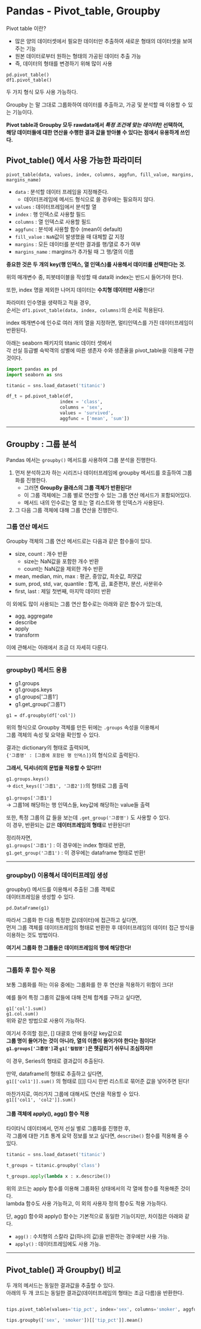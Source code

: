 # Pandas - Pivot_table, Groupby

Pivot table 이란?  
- 많은 양의 데이터셋에서 필요한 데이터만 추출하여 새로운 형태의 데이터셋을 보여주는 기능  
- 원본 데이터로부터 원하는 형태의 가공된 데이터 추출 가능  
- 즉, 데이터의 형태를 변경하기 위해 많이 사용  

`pd.pivot_table()`  
`df1.pivot_table()`  

두 가지 형식 모두 사용 가능하다.  

Groupby 는 말 그대로 그룹화하여 데이터를 추출하고, 가공 및 분석할 때 이용할 수 있는 기능이다.  

**Pivot table과 Groupby 모두 rawdata에서 *특정 조건에 맞는 데이터*만 선택하여,  
해당 데이터들에 대한 연산을 수행한 결과 값을 받아볼 수 있다는 점에서 유용하게 쓰인다.**

## Pivot_table() 에서 사용 가능한 파라미터  

`pivot_table(data, values, index, columns, aggfun, fill_value, margins, margins_name)`  

- `data` : 분석할 데이터 프레임을 지정해준다.  
    - 데이터프레임에 메서드 형식으로 쓸 경우에는 필요하지 않다.  
- `values` : 데이터프레임에서 분석할 열  
- `index` : 행 인덱스로 사용할 필드  
- `columns` : 열 인덱스로 사용할 필드  
- `aggfunc` : 분석에 사용할 함수 (mean이 default)
- `fill_value` : `NaN`값이 발생했을 때 대체할 값 지정
- `margins` : 모든 데이터를 분석한 결과를 행/열로 추가 여부
- `margins_name` : margins가 추가될 때 그 행/열의 이름  

**중요한 것은 두 개의 key(행 인덱스, 열 인덱스)를 사용해서 데이터를 선택한다는 것.**  

위의 매개변수 중, 피봇테이블을 작성할 때 data와 index는 반드시 들어가야 한다.  

또한, index 명을 제외한 나머지 데이터는 **수치형 데이터만 사용**한다!  

파라미터 인수명을 생략하고 적을 경우,  
순서는 `df1.pivot_table(data, index, columns)`의 순서로 적용된다.  

index 매개변수에 인수로 여러 개의 열을 지정하면, 멀티인덱스를 가진 데이터프레임이 반환된다.  

아래는 seaborn 패키지의 titanic 데이터 셋에서  
각 선실 등급별 숙박객의 성별에 따른 생존자 수와 생존율을 pivot_table을 이용해 구한 것이다.  

```py
import pandas as pd
import seaborn as sns

titanic = sns.load_dataset('titanic')

df_t = pd.pivot_table(df,
                    index = 'class',
                    columns = 'sex', 
                    values = 'survived',
                    aggfunc = ['mean', 'sum'])
```

---

## Groupby : 그룹 분석  

Pandas 에서는 `groupby()` 메서드를 사용하여 그룹 분석을 진행한다.  

1. 먼저 분석하고자 하는 시리즈나 데이터프레임에 groupby 메서드를 호출하여 그룹화를 진행한다. 
    - 그러면 **GroupBy 클래스의 그룹 객체가 반환된다!** 
    - 이 그룹 객체에는 그룹 별로 연산할 수 있는 그룹 연산 메서드가 포함되어있다. 
    - 메서드 내의 인수로는 열 또는 열 리스트와 행 인덱스가 사용된다. 
2. 그 다음 그룹 객체에 대해 그룹 연산을 진행한다.  

### 그룹 연산 메서드  

Groupby 객체의 그룹 연산 메서드로는 다음과 같은 함수들이 있다.  

- size, count : 개수 반환 
    - size는 NaN값을 포함한 개수 반환
    - count는 NaN값을 제외한 개수 반환  
- mean, median, min, max : 평균, 중앙값, 최솟값, 최댓값
- sum, prod, std, var, quantile : 합계, 곱, 표준편차, 분산, 사분위수 
- first, last : 제일 첫번째, 마지막 데이터 반환

이 외에도 많이 사용되는 그룹 연산 함수로는 아래와 같은 함수가 있는데, 
- agg, aggregate
- describe
- apply
- transform

이에 관해서는 아래에서 조금 더 자세히 다룬다.  

---

### groupby() 메서드 응용  

- g1.groups
- g1.groups.keys
- g1.groups['그룹1']
- g1.get_group('그룹1')


`g1 = df.groupby(df['col'])`  

위의 형식으로 Groupby 객체를 만든 뒤에는 `.groups` 속성을 이용해서  
그룹 객체의 속성 및 요약을 확인할 수 있다.  

결과는 dictionary의 형태로 출력되며,  
`{'그룹명' : [그룹에 포함된 행 인덱스]}`의 형식으로 출력된다.  

**그래서, 딕셔너리의 문법을 적용할 수 있다!!!**  

`g1.groups.keys()`   
-> `dict_keys(['그룹1', '그룹2'])`의 형태로 그룹 출력  

`g1.groups['그룹1']`  
-> 그룹1에 해당하는 행 인덱스들, key값에 해당하는 value들 출력  

또한, 특정 그룹의 값 들을 보는데 `.get_group('그룹명')` 도 사용할 수 있다.  
이 경우, 반환되는 값은 **데이터프레임의 형태**로 반환된다!!  

정리하자면,  
`g1.groups['그룹1']` : 이 경우에는 index 형태로 반환,  
`g1.get_group('그룹1')` : 이 경우에는 dataframe 형태로 반환!

---

### groupby() 이용해서 데이터프레임 생성  

groupby() 메서드를 이용해서 추출된 그룹 객체로  
데이터프레임을 생성할 수 있다.  

`pd.DataFrame(g1)`

따라서 그룹화 한 다음 특정한 값(데이터)에 접근하고 싶다면,  
먼저 그룹 객체를 데이터프레임의 형태로 반환한 후 데이터프레임의 데이터 접근 방식을 이용하는 것도 방법이다.  

**여기서 그룹화 한 그룹들은 데이터프레임의 **행**에 해당한다!**

---

### 그룹화 후 함수 적용  

보통 그룹화를 하는 이유 중에는 그룹화를 한 후 연산을 적용하기 위함이 크다!  

예를 들어 특정 그룹의 값들에 대해 전체 합계를 구하고 싶다면,  

`g1['col'].sum()`   
`g1.col.sum()`  
위와 같은 방법으로 사용이 가능하다.   

여기서 주의할 점은, [] 대괄호 안에 들어갈 key값으로  
**그룹 명이 들어가는 것이 아니라, 열의 이름이 들어가야 한다는 점이다!**  
**`g1.groups['그룹명']`과 `g1['컬럼명']`은 헷갈리기 쉬우니 조심하자!!**

이 경우, Series의 형태로 결과값이 추출된다.  

만약, dataframe의 형태로 추출하고 싶다면,  
`g1[['col1']].sum()` 의 형태로 [[]] 다시 한번 리스트로 묶어준 값을 넣어주면 된다!  

마찬가지로, 여러가지 그룹에 대해서도 연산을 적용할 수 있다.  
`g1[['col1', 'col2']].sum()` 

#### 그룹 객체에 apply(), agg() 함수 적용 

타이타닉 데이터에서, 먼저 선실 별로 그룹화를 진행한 후,  
각 그룹에 대한 기초 통계 요약 정보를 보고 싶다면, `describe()` 함수를 적용해 줄 수 있다.  

```py
titanic = sns.load_dataset('titanic')

t_groups = titanic.groupby('class')

t_groups.apply(lambda x : x.describe())
```

위의 코드는 apply 함수를 이용해 그룹화된 상태에서의 각 열에 함수를 적용해준 것이다.  
lambda 함수도 사용 가능하고, 이 외의 사용자 정의 함수도 적용 가능하다.  

단, agg() 함수와 apply() 함수는 기본적으로 동일한 기능이지만, 차이점은 아래와 같다. 
- `agg()` : 수치형의 스칼라 값(하나의 값)을 반환하는 경우에만 사용 가능.
- `apply()` : 데이터프레임에도 사용 가능.  


---

## Pivot_table() 과 Groupby() 비교  

두 개의 메서드는 동일한 결과값을 추출할 수 있다.  
아래의 두 개 코드는 동일한 결과값(데이터프레임의 형태는 조금 다름)을 반환한다.

```py

tips.pivot_table(values='tip_pct', index='sex', columns='smoker', aggfunc='mean')

tips.groupby(['sex', 'smoker'])[['tip_pct']].mean()

```





